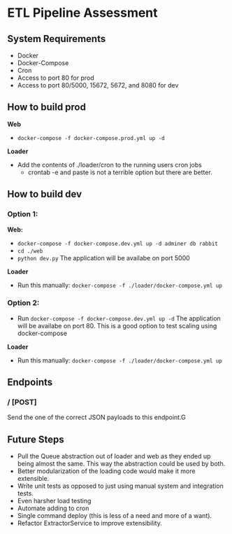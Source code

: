 # ETL Pipeline Assessment

## System Requirements
- Docker
- Docker-Compose
- Cron
- Access to port 80 for prod
- Access to port 80/5000, 15672, 5672, and 8080 for dev

## How to build prod
**Web**
- `docker-compose -f docker-compose.prod.yml up -d`

**Loader**
- Add the contents of ./loader/cron to the running users cron jobs
    - crontab -e and paste is not a terrible option but there are better.

## How to build dev

### Option 1:
**Web:**
- `docker-compose -f docker-compose.dev.yml up -d adminer db rabbit`
- `cd ./web`
- `python dev.py`
The application will be availabe on port 5000

**Loader**
- Run this manually: `docker-compose -f ./loader/docker-compose.yml up`

### Option 2:
- Run `docker-compose -f docker-compose.dev.yml up -d`
The application will be availabe on port 80. This is a good option to test scaling using docker-compose

**Loader**
- Run this manually: `docker-compose -f ./loader/docker-compose.yml up`

## Endpoints
### / [POST]
Send the one of the correct JSON payloads to this endpoint.G

## Future Steps
- Pull the Queue abstraction out of loader and web as they ended up being almost the same. This way the abstraction could be used by both.
- Better modularization of the loading code would make it more extensible.
- Write unit tests as opposed to just using manual system and integration tests.
- Even harsher load testing
- Automate adding to cron
- Single command deploy (this is less of a need and more of a want).
- Refactor ExtractorService to improve extensibility.

